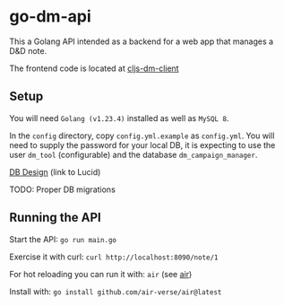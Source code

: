 # go-dm-api

This a Golang API intended as a backend for a web app that manages a D&D note. 

The frontend code is located at [cljs-dm-client](https://github.com/foilofbob/cljs-dm-client)

## Setup
You will need `Golang (v1.23.4)` installed as well as `MySQL 8`.

In the `config` directory, copy `config.yml.example` as `config.yml`. 
You will need to supply the password for your local DB, it is expecting to use the user `dm_tool` (configurable) 
and the database `dm_campaign_manager`.

[DB Design](https://lucid.app/lucidchart/5ebc88df-03e9-4eed-84a1-30d29e689dc4/edit?page=0_0&invitationId=inv_aa194cb4-066d-442d-93d0-a7ae430b0870#) (link to Lucid)

TODO: Proper DB migrations

## Running the API

Start the API: `go run main.go`

Exercise it with curl: `curl http://localhost:8090/note/1`

For hot reloading you can run it with: `air` (see [air](https://github.com/air-verse/air))

Install with: `go install github.com/air-verse/air@latest`
